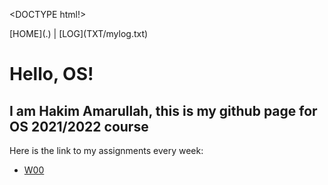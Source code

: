 <DOCTYPE html!>
<html>
[HOME](.) | [LOG](TXT/mylog.txt)

# Hello, OS!
## I am Hakim Amarullah, this is my github page for OS 2021/2022 course

Here is the link to my assignments every week:<br>
<ul>
	<li><a href="www.youtube.com">W00</a></li>
<ul>
	<html>
